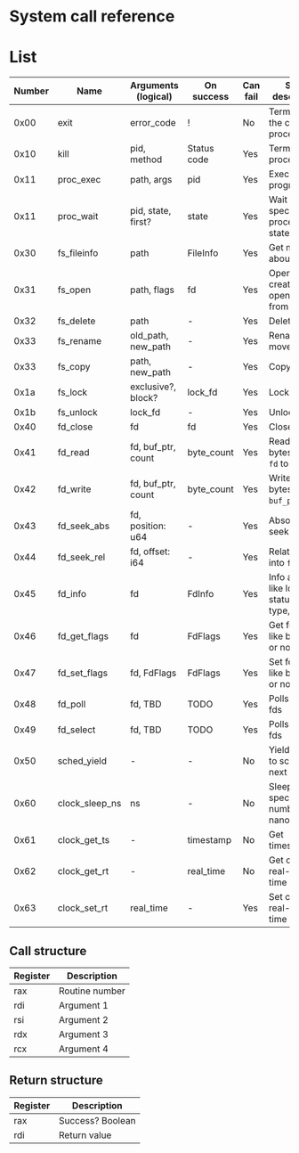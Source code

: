 System call reference
=====================

# List

Number | Name           | Arguments (logical) | On success  |Can fail| Short description
-------|----------------|---------------------|-------------|--------|-------------------
0x00   | exit           | error_code          | !           | No     | Terminate the calling process
0x10   | kill           | pid, method         | Status code | Yes    | Terminate a process
0x11   | proc_exec      | path, args          | pid         | Yes    | Execute a program
0x11   | proc_wait      | pid, state, first?  | state       | Yes    | Wait for specific process state
0x30   | fs_fileinfo    | path                | FileInfo    | Yes    | Get metadata about a file
0x31   | fs_open        | path, flags         | fd          | Yes    | Open (or create and open) a file from vfs
0x32   | fs_delete      | path                | -           | Yes    | Delete a file
0x33   | fs_rename      | old_path, new_path  | -           | Yes    | Rename or move a file
0x33   | fs_copy        | path, new_path      | -           | Yes    | Copy a file
0x1a   | fs_lock        | exclusive?, block?  | lock_fd     | Yes    | Lock a file
0x1b   | fs_unlock      | lock_fd             | -           | Yes    | Unlock a file
0x40   | fd_close       | fd                  | fd          | Yes    | Close fd
0x41   | fd_read        | fd, buf_ptr, count  | byte_count  | Yes    | Reads `count` bytes from `fd` to `buf_ptr`
0x42   | fd_write       | fd, buf_ptr, count  | byte_count  | Yes    | Writes `count` bytes from `buf_ptr` to `fd`
0x43   | fd_seek_abs    | fd, position: u64   | -           | Yes    | Absolute seek into `fb`
0x44   | fd_seek_rel    | fd, offset: i64     | -           | Yes    | Relative seek into `fb`
0x45   | fd_info        | fd                  | FdInfo      | Yes    | Info about fd, like lock status, file type, etc.
0x46   | fd_get_flags   | fd                  | FdFlags     | Yes    | Get fd flags, like blocking or not
0x47   | fd_set_flags   | fd, FdFlags         | FdFlags     | Yes    | Set fd flags, like blocking or not
0x48   | fd_poll        | fd, TBD             | TODO        | Yes    | Polls list of fds
0x49   | fd_select      | fd, TBD             | TODO        | Yes    | Polls list of fds
0x50   | sched_yield    | -                   | -           | No     | Yield control to schedule next process
0x60   | clock_sleep_ns | ns                  | -           | No     | Sleep specified number of nanoseconds
0x61   | clock_get_ts   | -                   | timestamp   | No     | Get timestamp
0x62   | clock_get_rt   | -                   | real_time   | No     | Get current real-world time
0x63   | clock_set_rt   | real_time           | -           | Yes    | Set current real-world time


## Call structure

Register | Description
---------|-------------
rax      | Routine number
rdi      | Argument 1
rsi      | Argument 2
rdx      | Argument 3
rcx      | Argument 4

## Return structure

Register | Description
---------|-------------
rax      | Success? Boolean
rdi      | Return value
